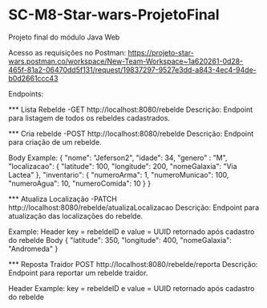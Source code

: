# SC-M8-Star-wars-ProjetoFinal
Projeto final do módulo Java Web

Acesso as requisições no Postman:
https://projeto-star-wars.postman.co/workspace/New-Team-Workspace~1a620261-0d28-465f-81a2-06470dd5f131/request/19837297-9527e3dd-a843-4ec4-94de-b0d2661ccc43

Endpoints:

*** Lista Rebelde
-GET
http://localhost:8080/rebelde
Descrição: Endpoint para listagem de todos os rebeldes cadastrados.

*** Cria rebelde
-POST
http://localhost:8080/rebelde
Descrição: Endpoint para criação de um rebelde.

Body Example:
{
    "nome": "Jeferson2",
    "idade": 34,
    "genero" : "M",
    "localizacao": {
        "latitude": 100,
        "longitude": 200,
        "nomeGalaxia": "Via Lactea"
    },
    "inventario": {
        "numeroArma": 1,
        "numeroMunicao": 100,
        "numeroAgua": 10,
        "numeroComida": 10
    }
}

*** Atualiza Localização
-PATCH
http://localhost:8080/rebelde/atualizaLocalizacao
Descrição: Endpoint para atualização das localizações do rebelde.

Example:
Header 
key = rebeldeID e value = UUID retornado após cadastro do rebelde
Body
{
        "latitude": 350,
        "longitude": 400,
        "nomeGalaxia": "Andromeda"
    }

*** Reposta Traidor
POST
http://localhost:8080/rebelde/reporta
Descrição: Endpoint para reportar um rebelde traidor.

Header Example:
key = rebeldeID e value = UUID retornado após cadastro do rebelde
